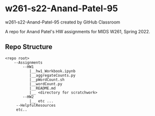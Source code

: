 # w261-s22-Anand-Patel-95
w261-s22-Anand-Patel-95 created by GitHub Classroom

A repo for Anand Patel's HW assignments for MIDS W261, Spring 2022.

## Repo Structure

```
<repo root>
    --Assignments
        --HW1
           |__hw1_Workbook.ipynb
           |__aggregateCounts.py
           |__pWordCount.sh
           |__wordCount.py
           |__README.md
           |__ <directory for scratchwork>
        --HW2
           |__ etc ...
     --HelpfulResources
     etc..
   ```
